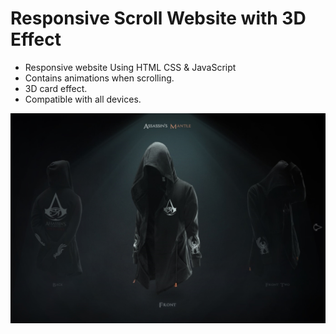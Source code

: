 # Responsive Scroll Website with 3D Effect

-   Responsive website Using HTML CSS & JavaScript
-   Contains animations when scrolling.
-   3D card effect.
-   Compatible with all devices.

![preview img](/preview.jpg)
